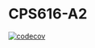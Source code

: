 # CPS616-A2

[![codecov](https://codecov.io/gh/silverlobster/CPS616-A2/branch/main/graph/badge.svg?token=Z0D7BP6XI3)](https://codecov.io/gh/silverlobster/CPS616-A2)
